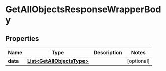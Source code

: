 

# GetAllObjectsResponseWrapperBody


## Properties

Name | Type | Description | Notes
------------ | ------------- | ------------- | -------------
**data** | [**List&lt;GetAllObjectsType&gt;**](GetAllObjectsType.md) |  |  [optional]



